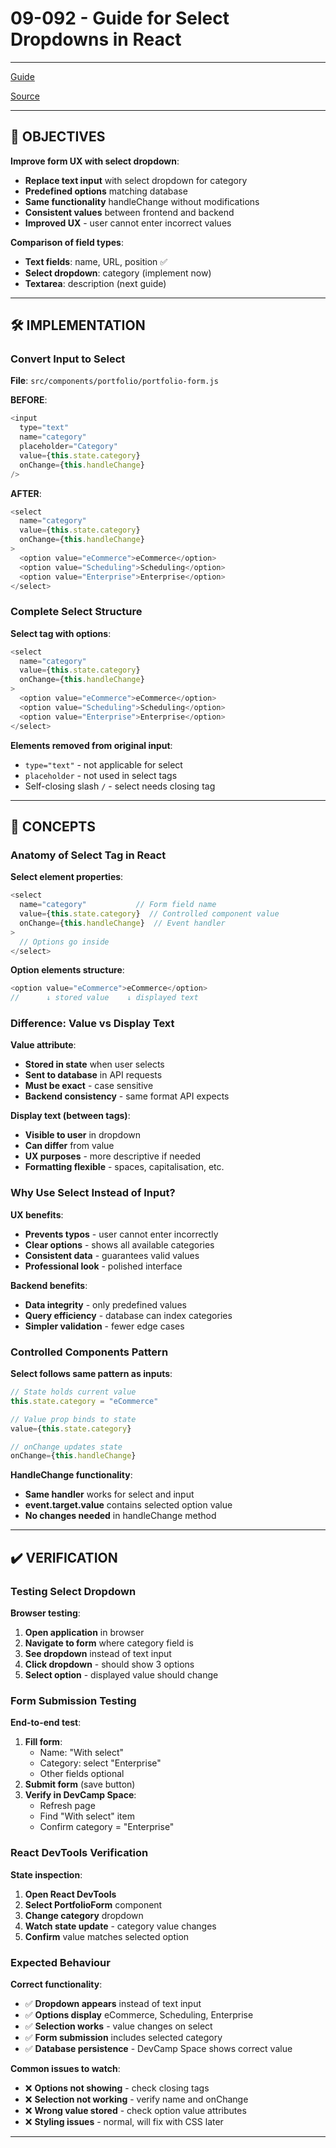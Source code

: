 # 09-092 - Guide for Select Dropdowns in React

---

[Guide](https://devcamp.com/pt-full-stack-development-javascript-python-react/guide/guide-select-dropdowns-react)

[Source](https://github.com/jordanhudgens/jordan-hudgens-react-portfolio/tree/5a0ccd92c7f5258d674d7f2c8d5034ae706b79dc)

---

## 🎯 OBJECTIVES

**Improve form UX with select dropdown**:

- **Replace text input** with select dropdown for category
- **Predefined options** matching database
- **Same functionality** handleChange without modifications
- **Consistent values** between frontend and backend
- **Improved UX** - user cannot enter incorrect values

**Comparison of field types**:

- **Text fields**: name, URL, position ✅
- **Select dropdown**: category (implement now)
- **Textarea**: description (next guide)

---

## 🛠️ IMPLEMENTATION

### Convert Input to Select

**File**: `src/components/portfolio/portfolio-form.js`

**BEFORE**:

```javascript
<input
  type="text"
  name="category"
  placeholder="Category"
  value={this.state.category}
  onChange={this.handleChange}
/>
```

**AFTER**:

```javascript
<select 
  name="category"
  value={this.state.category}
  onChange={this.handleChange}
>
  <option value="eCommerce">eCommerce</option>
  <option value="Scheduling">Scheduling</option>
  <option value="Enterprise">Enterprise</option>
</select>
```

### Complete Select Structure

**Select tag with options**:

```javascript
<select 
  name="category"
  value={this.state.category}
  onChange={this.handleChange}
>
  <option value="eCommerce">eCommerce</option>
  <option value="Scheduling">Scheduling</option>
  <option value="Enterprise">Enterprise</option>
</select>
```

**Elements removed from original input**:

- `type="text"` - not applicable for select
- `placeholder` - not used in select tags
- Self-closing slash `/` - select needs closing tag

---

## 🔧 CONCEPTS

### Anatomy of Select Tag in React

**Select element properties**:

```javascript
<select 
  name="category"           // Form field name
  value={this.state.category}  // Controlled component value
  onChange={this.handleChange}  // Event handler
>
  // Options go inside
</select>
```

**Option elements structure**:

```javascript
<option value="eCommerce">eCommerce</option>
//      ↓ stored value    ↓ displayed text
```

### Difference: Value vs Display Text

**Value attribute**:

- **Stored in state** when user selects
- **Sent to database** in API requests  
- **Must be exact** - case sensitive
- **Backend consistency** - same format API expects

**Display text (between tags)**:

- **Visible to user** in dropdown
- **Can differ** from value
- **UX purposes** - more descriptive if needed
- **Formatting flexible** - spaces, capitalisation, etc.

### Why Use Select Instead of Input?

**UX benefits**:

- **Prevents typos** - user cannot enter incorrectly
- **Clear options** - shows all available categories  
- **Consistent data** - guarantees valid values
- **Professional look** - polished interface

**Backend benefits**:

- **Data integrity** - only predefined values
- **Query efficiency** - database can index categories
- **Simpler validation** - fewer edge cases

### Controlled Components Pattern

**Select follows same pattern as inputs**:

```javascript
// State holds current value
this.state.category = "eCommerce"

// Value prop binds to state  
value={this.state.category}

// onChange updates state
onChange={this.handleChange}
```

**HandleChange functionality**:

- **Same handler** works for select and input
- **event.target.value** contains selected option value
- **No changes needed** in handleChange method

---

## ✔️ VERIFICATION

### Testing Select Dropdown

**Browser testing**:

1. **Open application** in browser
2. **Navigate to form** where category field is  
3. **See dropdown** instead of text input
4. **Click dropdown** - should show 3 options
5. **Select option** - displayed value should change

### Form Submission Testing

**End-to-end test**:

1. **Fill form**:
   - Name: "With select"
   - Category: select "Enterprise" 
   - Other fields optional
2. **Submit form** (save button)
3. **Verify in DevCamp Space**:
   - Refresh page
   - Find "With select" item
   - Confirm category = "Enterprise"

### React DevTools Verification

**State inspection**:

1. **Open React DevTools**
2. **Select PortfolioForm** component
3. **Change category** dropdown
4. **Watch state update** - category value changes
5. **Confirm** value matches selected option

### Expected Behaviour

**Correct functionality**:

- ✅ **Dropdown appears** instead of text input
- ✅ **Options display** eCommerce, Scheduling, Enterprise  
- ✅ **Selection works** - value changes on select
- ✅ **Form submission** includes selected category
- ✅ **Database persistence** - DevCamp Space shows correct value

**Common issues to watch**:

- ❌ **Options not showing** - check closing tags
- ❌ **Selection not working** - verify name and onChange
- ❌ **Wrong value stored** - check option value attributes
- ❌ **Styling issues** - normal, will fix with CSS later

---
